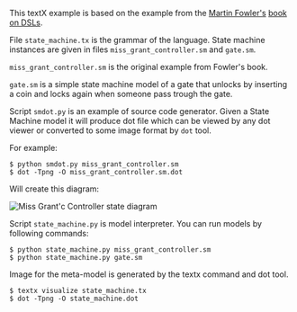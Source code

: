 This textX example is based on the example from the [Martin
Fowler's](http://www.martinfowler.com/aboutMe.html) [book on
DSLs](http://www.martinfowler.com/books/dsl.html).

File `state_machine.tx` is the grammar of the language. State machine instances
are given in files `miss_grant_controller.sm` and  `gate.sm`.

`miss_grant_controller.sm` is the original example from Fowler's book.

`gate.sm` is a simple state machine model of a gate that unlocks by inserting
a coin and locks again when someone pass trough the gate.

Script `smdot.py` is an example of source code generator. Given a State Machine
model it will produce dot file which can be viewed by any dot viewer or
converted to some image format by `dot` tool.

For example:

    $ python smdot.py miss_grant_controller.sm
    $ dot -Tpng -O miss_grant_controller.sm.dot

Will create this diagram:

![Miss Grant'c Controller state diagram](https://raw.githubusercontent.com/igordejanovic/textX/master/examples/StateMachine/miss_grant_controller.sm.dot.png)

Script `state_machine.py` is model interpreter. You can run models by 
following commands:

    $ python state_machine.py miss_grant_controller.sm
    $ python state_machine.py gate.sm

Image for the meta-model is generated by the textx command and dot tool.

    $ textx visualize state_machine.tx
    $ dot -Tpng -O state_machine.dot
